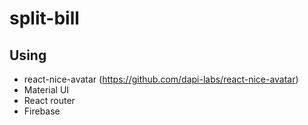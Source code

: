 # split-bill

## Using
- react-nice-avatar (https://github.com/dapi-labs/react-nice-avatar)
- Material UI
- React router
- Firebase
